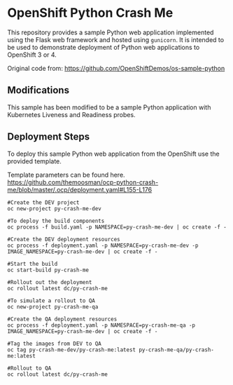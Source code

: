 # OpenShift Python Crash Me

This repository provides a sample Python web application implemented using the Flask web framework and hosted using `gunicorn`. It is intended to be used to demonstrate deployment of Python web applications to OpenShift 3 or 4.

Original code from: https://github.com/OpenShiftDemos/os-sample-python

## Modifications

This sample has been modified to be a sample Python application with Kubernetes Liveness and Readiness probes.


## Deployment Steps

To deploy this sample Python web application from the OpenShift use the provided template.

Template parameters can be found here.  https://github.com/themoosman/ocp-python-crash-me/blob/master/.ocp/deployment.yaml#L155-L176

```
#Create the DEV project
oc new-project py-crash-me-dev

#To deploy the build components
oc process -f build.yaml -p NAMESPACE=py-crash-me-dev | oc create -f -

#Create the DEV deployment resources
oc process -f deployment.yaml -p NAMESPACE=py-crash-me-dev -p IMAGE_NAMESPACE=py-crash-me-dev | oc create -f -

#Start the build
oc start-build py-crash-me

#Rollout out the deployment
oc rollout latest dc/py-crash-me

#To simulate a rollout to QA
oc new-project py-crash-me-qa

#Create the QA deployment resources
oc process -f deployment.yaml -p NAMESPACE=py-crash-me-qa -p IMAGE_NAMESPACE=py-crash-me-dev | oc create -f -

#Tag the images from DEV to QA
oc tag py-crash-me-dev/py-crash-me:latest py-crash-me-qa/py-crash-me:latest

#Rollout to QA
oc rollout latest dc/py-crash-me

```
